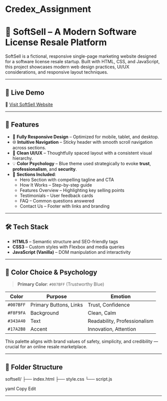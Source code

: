 # Credex_Assignment

# 🧠 SoftSell – A Modern Software License Resale Platform

SoftSell is a fictional, responsive single-page marketing website designed for a software license resale startup. Built with HTML, CSS, and JavaScript, this project showcases modern web design practices, UI/UX considerations, and responsive layout techniques.

---

## 🚀 Live Demo

🔗 [Visit SoftSell Website](https://pratyakshvarshney.github.io/Credex_Assignment/)

---

## 🎯 Features

- 📱 **Fully Responsive Design** – Optimized for mobile, tablet, and desktop.
- 🌐 **Intuitive Navigation** – Sticky header with smooth scroll navigation across sections.
- 🎨 **Clean UI/UX** – Thoughtfully spaced layout with a consistent visual hierarchy.
- 💡 **Color Psychology** – Blue theme used strategically to evoke **trust**, **professionalism**, and **security**.
- 🧩 **Sections Included**:
  - Hero Section with compelling tagline and CTA
  - How It Works – Step-by-step guide
  - Features Overview – Highlighting key selling points
  - Testimonials – User feedback cards
  - FAQ – Common questions answered
  - Contact Us – Footer with links and branding

---

## 🛠️ Tech Stack

- **HTML5** – Semantic structure and SEO-friendly tags
- **CSS3** – Custom styles with Flexbox and media queries
- **JavaScript (Vanilla)** – DOM manipulation and interactivity

---

## 🎨 Color Choice & Psychology

> **Primary Color**: `#007BFF` (Trustworthy Blue)

| Color | Purpose | Emotion |
|-------|---------|---------|
| `#007BFF` | Primary Buttons, Links | Trust, Confidence |
| `#F8F9FA` | Background | Clean, Calm |
| `#343A40` | Text | Readability, Professionalism |
| `#17A2B8` | Accent | Innovation, Attention |

This palette aligns with brand values of safety, simplicity, and credibility — crucial for an online resale marketplace.

---

## 📁 Folder Structure

softsell/
├── index.html
├── style.css
└── script.js

yaml
Copy
Edit

---
